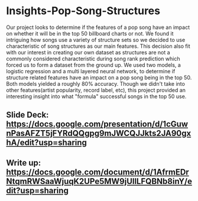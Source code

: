 # Insights-Pop-Song-Structures

Our project looks to determine if the features of a pop song have an impact on whether it will be in the top 50 billboard charts or not. We found it intriguing how songs use a variety of structure sets so we decided to use characteristic of song structures as our main features. This decision also fit with our interest in creating our own dataset as structures are not a commonly considered characteristic during song rank prediction which forced us to form a dataset from the ground up. We used two models, a logistic regression and a multi layered neural network, to determine if structure related features have an impact on a pop song being in the top 50. Both models yielded a roughly 80% accuracy. Though we didn't take into other features(artist popularity, record label, etc), this project provided an interesting insight into what "formula" successful songs in the top 50 use.

## Slide Deck: https://docs.google.com/presentation/d/1cGuwnPasAFZT5jFYRdQQgpg9mJWCQJJkts2JA90gxhA/edit?usp=sharing

## Write up: https://docs.google.com/document/d/1AfrmEDrNtqmRWSaaWjuqK2UPe5MW9jUIlLFQBNb8inY/edit?usp=sharing

